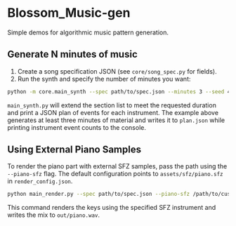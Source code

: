 # Blossom_Music-gen

Simple demos for algorithmic music pattern generation.

## Generate N minutes of music

1. Create a song specification JSON (see `core/song_spec.py` for fields).
2. Run the synth and specify the number of minutes you want:

```bash
python -m core.main_synth --spec path/to/spec.json --minutes 3 --seed 42 --print-stats > plan.json
```

`main_synth.py` will extend the section list to meet the requested duration and print a JSON plan of events for each instrument.  The example above generates at least three minutes of material and writes it to `plan.json` while printing instrument event counts to the console.

## Using External Piano Samples

To render the piano part with external SFZ samples, pass the path using the `--piano-sfz` flag. The default configuration points to `assets/sfz/piano.sfz` in `render_config.json`.

```bash
python main_render.py --spec path/to/spec.json --piano-sfz /path/to/custom/piano.sfz --mix out/piano.wav
```

This command renders the keys using the specified SFZ instrument and writes the mix to `out/piano.wav`.
